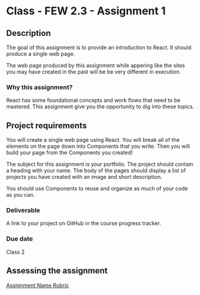 # Class - FEW 2.3 - Assignment 1

## Description 

The goal of this assignment is to provide an introduction to React. It should produce a single web page. 

The web page produced by this assignment while appering like the sites you may have created in the past will be be very different in execution. 

### Why this assignment?

React has some foundational concepts and work flows that need to be mastered. This assignment give you the opportunity to dig into these topics.  

## Project requirements

You will create a single web page using React. You will break all of the elements on the page down into Components that you write. Then you will build your page from the Components you created!

The subject for this assignment is your portfolio. The project should contain a heading with your name. The body of the pages should display a list of projects you have created with an image and short description. 

You should use Components to reuse and organize as much of your code as you can.

### Deliverable

A link to your project on GitHub in the course progress tracker.  

### Due date

Class 2

## Assessing the assignment

[Assignment Name Rubric](./Assignment-01-rubric.md)



